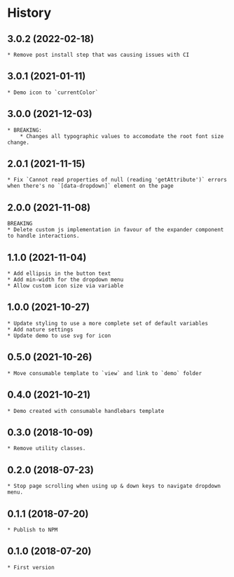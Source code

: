 # History

## 3.0.2 (2022-02-18)
    * Remove post install step that was causing issues with CI

## 3.0.1 (2021-01-11)
    * Demo icon to `currentColor`

## 3.0.0 (2021-12-03)
    * BREAKING:
        * Changes all typographic values to accomodate the root font size change.

## 2.0.1 (2021-11-15)
    * Fix `Cannot read properties of null (reading 'getAttribute')` errors when there's no `[data-dropdown]` element on the page

## 2.0.0 (2021-11-08)
    BREAKING
    * Delete custom js implementation in favour of the expander component to handle interactions.

## 1.1.0 (2021-11-04)
    * Add ellipsis in the button text
    * Add min-width for the dropdown menu
    * Allow custom icon size via variable

## 1.0.0 (2021-10-27)
    * Update styling to use a more complete set of default variables
    * Add nature settings
    * Update demo to use svg for icon

## 0.5.0 (2021-10-26)
    * Move consumable template to `view` and link to `demo` folder

## 0.4.0 (2021-10-21)
    * Demo created with consumable handlebars template

## 0.3.0 (2018-10-09)
    * Remove utility classes.

## 0.2.0 (2018-07-23)
    * Stop page scrolling when using up & down keys to navigate dropdown menu.

## 0.1.1 (2018-07-20)
    * Publish to NPM

## 0.1.0 (2018-07-20)
    * First version
